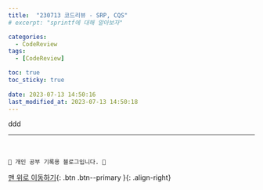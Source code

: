 ```yaml
---
title:  "230713 코드리뷰 - SRP, CQS"
# excerpt: "sprintf에 대해 알아보자"

categories:
  - CodeReview
tags:
  - [CodeReview]

toc: true
toc_sticky: true
 
date: 2023-07-13 14:50:16
last_modified_at: 2023-07-13 14:50:18
---
```





ddd









***
<br>


    💛 개인 공부 기록용 블로그입니다. 👻

[맨 위로 이동하기](#){: .btn .btn--primary }{: .align-right}